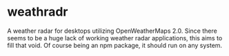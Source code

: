 # weathradr
A weather radar for desktops utilizing OpenWeatherMaps 2.0. Since there seems to be a huge lack of working weather radar applications, this aims to fill that void. Of course being an npm package, it should run on any system.
